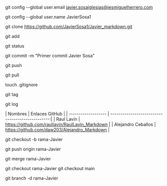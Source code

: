 [comment]: <> (Configuracion del usuario email)
git config --global user.email javier.sosaiglesias@iesmiguelherrero.com

[comment]: <> (Configuracion del usuario nombre)
git config --global user.name JavierSosa1

[comment]: <> (Clonar el repositorio en local)
git clone https://github.com/JavierSosa1/Javier_markdown.git

[comment]: <> (Añade el archivo)
git add

[comment]: <> (Comprueba el estado)
git status

[comment]: <> (Hacemos el commit)
git commit -m "Primer commit Javier Sosa"

[comment]: <> (Sube los cambios al repositorio remoto)
git push

[comment]: <> (Actualiza el repositorio local)
git pull

[comment]: <> (Crea el archivo)
touch .gitignore

[comment]: <> (Crear un tag)
git tag

[comment]: <> (Visualiza)
git log

[comment]: <> (Tabla con enlaces a repositorios de compañeros)
| Nombres             | Enlaces GitHub                                   |
| :------------------ | ------------------------------------------------:| 
| Raul Lavin          |  https://github.com/raullavin/RaulLavin_Markdown |
| Alejandro Ceballos  |  https://github.com/daw203/Alejandro_Markdown    |

[comment]: <> (Crea una rama y la posiciona)
git checkout -b rama-Javier

[comment]: <> (Subir cambios al repositorio remoto de una rama)
git push origin rama-Javier

[comment]: <> (Realizar un merge)
git merge rama-Javier

[comment]: <> (Cambiar entre ramas)
git checkout rama-Javier
git checkout main

[comment]: <> (Borrar rama)
git branch -d rama-Javier